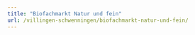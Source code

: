 ```yaml
---
title: "Biofachmarkt Natur und fein"
url: /villingen-schwenningen/biofachmarkt-natur-und-fein/
---
```

